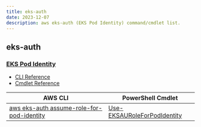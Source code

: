 ```yaml
---
title: eks-auth
date: 2023-12-07
description: aws eks-auth (EKS Pod Identity) command/cmdlet list.
---
```


## eks-auth

### [EKS Pod Identity](https://aws.amazon.com/eks/)

* [CLI Reference](https://awscli.amazonaws.com/v2/documentation/api/latest/reference/eks-auth/index.html)
* [Cmdlet Reference](https://docs.aws.amazon.com/powershell/latest/reference/items/EKSAuth_cmdlets.html)

|AWS CLI|PowerShell Cmdlet|
|----|----|
|[aws eks-auth assume-role-for-pod-identity](https://awscli.amazonaws.com/v2/documentation/api/latest/reference/eks-auth/assume-role-for-pod-identity.html)|[Use-EKSAURoleForPodIdentity](https://docs.aws.amazon.com/powershell/latest/reference/items/Use-EKSAURoleForPodIdentity.html)|

